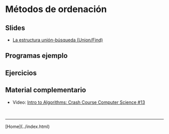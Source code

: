 # Métodos de ordenación

## Slides

- [La estructura unión-búsqueda (Union/Find)](../slides/04.1-UnionFind-sem06.pdf)

<!--
- Métodos de ordenación básicos](../slides/05.1-Sorting-sem08.pdf
- Mergesort](../slides/05.2-Mergesort-sem09.pdf
- Quicksort](../slides/05.3-Quicksort-sem10.pdf
-->

## Programas ejemplo


## Ejercicios


## Material complementario

- Video: [Intro to Algorithms: Crash Course Computer Science #13](https://www.youtube.com/watch?v=rL8X2mlNHPM)


<BR>
<HR>
[Home](../index.html)
<BR>

